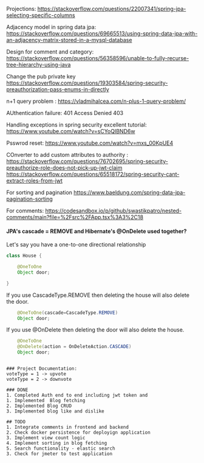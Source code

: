 Projections:
https://stackoverflow.com/questions/22007341/spring-jpa-selecting-specific-columns


Adjacency model in spring data jpa: https://stackoverflow.com/questions/69665513/using-spring-data-jpa-with-an-adjacency-matrix-stored-in-a-mysql-database

Design for comment and category: https://stackoverflow.com/questions/56358596/unable-to-fully-recurse-tree-hierarchy-using-java


Change the pub private key
https://stackoverflow.com/questions/19303584/spring-security-preauthorization-pass-enums-in-directly



n+1 query problem : https://vladmihalcea.com/n-plus-1-query-problem/

AUthentication failure: 401
Access Denied 403

Handling exceptions in spring security excellent tutorial: https://www.youtube.com/watch?v=sCYoQIBND6w

Psswrod reset: https://www.youtube.com/watch?v=mxs_00KpUE4


COnverter to add custom attributes to authority : https://stackoverflow.com/questions/76702695/spring-security-preauthorize-role-does-not-pick-up-jwt-claim
https://stackoverflow.com/questions/65518172/spring-security-cant-extract-roles-from-jwt

For sorting and pagination
https://www.baeldung.com/spring-data-jpa-pagination-sorting

For comments:
https://codesandbox.io/p/github/swastikpatro/nested-comments/main?file=%2Fsrc%2FApp.tsx%3A3%2C18



#### JPA's cascade = REMOVE and Hibernate's @OnDelete used together?
Let's say you have a one-to-one directional relationship
```java
class House {

    @OneToOne
    Object door;

}
```
If you use CascadeType.REMOVE then deleting the house will also delete the door.
```java
    @OneToOne(cascade=CascadeType.REMOVE)
    Object door;
```
If you use @OnDelete then deleting the door will also delete the house.
```java
    @OneToOne
    @OnDelete(action = OnDeleteAction.CASCADE)
    Object door;
```

```

### Project Documentation:
voteType = 1 -> upvote
voteType = 2 -> downvote

### DONE
1. Completed Auth end to end including jwt token and 
1. Implemented  Blog fetching
2. Implemented Blog CRUD
3. Implemented blog like and dislike

## TODO
1. Integrate comments in frontend and backend
2. Check docker persistence for deployign application
3. Implement view count logic
4. Implement sorting in blog fetching 
5. Search functionality - elastic search
3. Check for jmeter to test application


